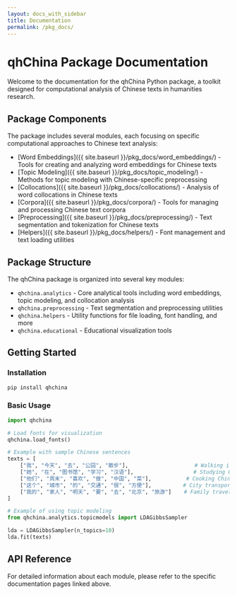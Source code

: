```yaml
---
layout: docs_with_sidebar
title: Documentation
permalink: /pkg_docs/
---
```


# qhChina Package Documentation

Welcome to the documentation for the qhChina Python package, a toolkit designed for computational analysis of Chinese texts in humanities research.

## Package Components

The package includes several modules, each focusing on specific computational approaches to Chinese text analysis:

- [Word Embeddings]({{ site.baseurl }}/pkg_docs/word_embeddings/) - Tools for creating and analyzing word embeddings for Chinese texts
- [Topic Modeling]({{ site.baseurl }}/pkg_docs/topic_modeling/) - Methods for topic modeling with Chinese-specific preprocessing
- [Collocations]({{ site.baseurl }}/pkg_docs/collocations/) - Analysis of word collocations in Chinese texts
- [Corpora]({{ site.baseurl }}/pkg_docs/corpora/) - Tools for managing and processing Chinese text corpora
- [Preprocessing]({{ site.baseurl }}/pkg_docs/preprocessing/) - Text segmentation and tokenization for Chinese texts
- [Helpers]({{ site.baseurl }}/pkg_docs/helpers/) - Font management and text loading utilities

## Package Structure

The qhChina package is organized into several key modules:

- `qhchina.analytics` - Core analytical tools including word embeddings, topic modeling, and collocation analysis
- `qhchina.preprocessing` - Text segmentation and preprocessing utilities
- `qhchina.helpers` - Utility functions for file loading, font handling, and more
- `qhchina.educational` - Educational visualization tools

## Getting Started

### Installation

```python
pip install qhchina
```

### Basic Usage

```python
import qhchina

# Load fonts for visualization
qhchina.load_fonts()

# Example with sample Chinese sentences
texts = [
    ["我", "今天", "去", "公园", "散步"],                     # Walking in the park
    ["她", "在", "图书馆", "学习", "汉语"],                   # Studying Chinese at the library
    ["他们", "周末", "喜欢", "做", "中国", "菜"],           # Cooking Chinese food on weekends
    ["这个", "城市", "的", "交通", "很", "方便"],          # City transportation
    ["我的", "家人", "明天", "要", "去", "北京", "旅游"]    # Family travel to Beijing
]

# Example of using topic modeling
from qhchina.analytics.topicmodels import LDAGibbsSampler

lda = LDAGibbsSampler(n_topics=10)
lda.fit(texts)
```

## API Reference

For detailed information about each module, please refer to the specific documentation pages linked above. 